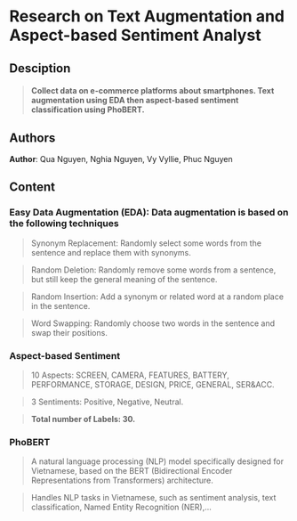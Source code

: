 # Research on Text Augmentation and Aspect-based Sentiment Analyst

## Desciption
>#### Collect data on e-commerce platforms about smartphones. Text augmentation using EDA then aspect-based sentiment classification using PhoBERT.


## Authors
**Author**: Qua Nguyen, Nghia Nguyen, Vy Vyllie, Phuc Nguyen

## Content
### Easy Data Augmentation (EDA): Data augmentation is based on the following techniques
> Synonym Replacement: Randomly select some words from the sentence and replace them with synonyms.

> Random Deletion: Randomly remove some words from a sentence, but still keep the general meaning of the sentence.

> Random Insertion: Add a synonym or related word at a random place in the sentence.

> Word Swapping: Randomly choose two words in the sentence and swap their positions.

### Aspect-based Sentiment
> 10 Aspects: SCREEN, CAMERA, FEATURES, BATTERY, PERFORMANCE, STORAGE, DESIGN, PRICE, GENERAL, SER&ACC.

> 3 Sentiments: Positive, Negative, Neutral.

> **Total number of Labels: 30.**

### PhoBERT
> A natural language processing (NLP) model specifically designed for Vietnamese, based on the BERT (Bidirectional Encoder Representations from Transformers) architecture.

> Handles NLP tasks in Vietnamese, such as sentiment analysis, text classification, Named Entity Recognition (NER),...

